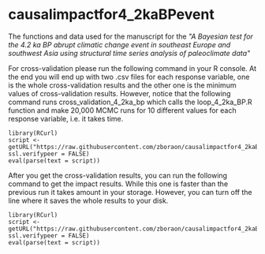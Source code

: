 # causalimpactfor4_2kaBPevent
The functions and data used for the manuscript for the *"A Bayesian test for the 4.2 ka BP abrupt climatic change event in southeast Europe and southwest Asia using structural time series analysis of paleoclimate data"*


For cross-validation please run the following command in your R console. At the end you will end up with two .csv files for each response variable, one is the whole cross-validation results and the other one is the minimum values of cross-validation results. However, notice that the following command runs cross_validation_4_2ka_bp which calls the loop_4_2ka_BP.R function and make 20,000 MCMC runs for 10 different values for each response variable, i.e. it takes time.

```{r, eval = F}
library(RCurl)
script <- getURL("https://raw.githubusercontent.com/zboraon/causalimpactfor4_2kaBPevent/master/cross_validation_4_2ka_bp.R", ssl.verifypeer = FALSE)
eval(parse(text = script))
```
After you get the cross-validation results, you can run the following command to get the impact results. While this one is faster than the previous run it takes amount in your storage. However, you can turn off the line where it saves the whole results to your disk.

```{r, eval = F}
library(RCurl)
script <- getURL("https://raw.githubusercontent.com/zboraon/causalimpactfor4_2kaBPevent/master/path_causalimpact_after_cv.R", ssl.verifypeer = FALSE)
eval(parse(text = script))
```
